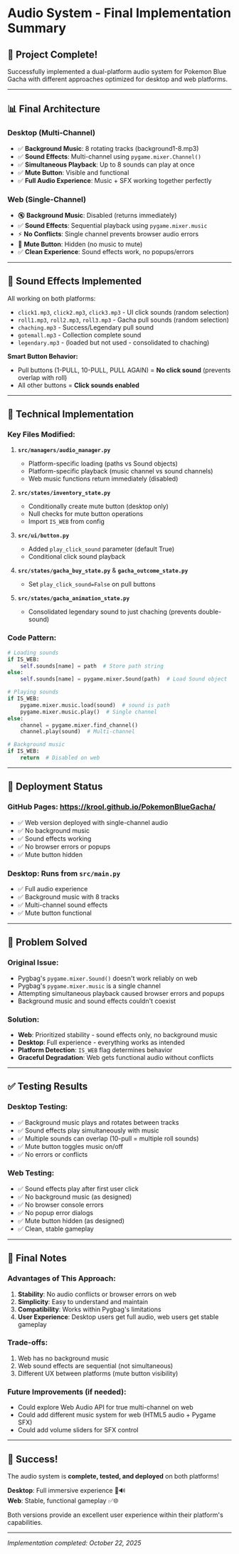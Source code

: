 # Audio System - Final Implementation Summary

## 🎉 Project Complete!

Successfully implemented a dual-platform audio system for Pokemon Blue Gacha with different approaches optimized for desktop and web platforms.

---

## 📊 Final Architecture

### **Desktop (Multi-Channel)**
- ✅ **Background Music**: 8 rotating tracks (background1-8.mp3)
- ✅ **Sound Effects**: Multi-channel using `pygame.mixer.Channel()`
- ✅ **Simultaneous Playback**: Up to 8 sounds can play at once
- ✅ **Mute Button**: Visible and functional
- ✅ **Full Audio Experience**: Music + SFX working together perfectly

### **Web (Single-Channel)**
- 🔇 **Background Music**: Disabled (returns immediately)
- ✅ **Sound Effects**: Sequential playback using `pygame.mixer.music`
- ⚡ **No Conflicts**: Single channel prevents browser audio errors
- 👻 **Mute Button**: Hidden (no music to mute)
- ✅ **Clean Experience**: Sound effects work, no popups/errors

---

## 🎵 Sound Effects Implemented

All working on both platforms:
- `click1.mp3`, `click2.mp3`, `click3.mp3` - UI click sounds (random selection)
- `roll1.mp3`, `roll2.mp3`, `roll3.mp3` - Gacha pull sounds (random selection)
- `chaching.mp3` - Success/Legendary pull sound
- `gotemall.mp3` - Collection complete sound
- `legendary.mp3` - (loaded but not used - consolidated to chaching)

**Smart Button Behavior:**
- Pull buttons (1-PULL, 10-PULL, PULL AGAIN) = **No click sound** (prevents overlap with roll)
- All other buttons = **Click sounds enabled**

---

## 🔧 Technical Implementation

### Key Files Modified:

1. **`src/managers/audio_manager.py`**
   - Platform-specific loading (paths vs Sound objects)
   - Platform-specific playback (music channel vs sound channels)
   - Web music functions return immediately (disabled)

2. **`src/states/inventory_state.py`**
   - Conditionally create mute button (desktop only)
   - Null checks for mute button operations
   - Import `IS_WEB` from config

3. **`src/ui/button.py`**
   - Added `play_click_sound` parameter (default True)
   - Conditional click sound playback

4. **`src/states/gacha_buy_state.py`** & **`gacha_outcome_state.py`**
   - Set `play_click_sound=False` on pull buttons

5. **`src/states/gacha_animation_state.py`**
   - Consolidated legendary sound to just chaching (prevents double-sound)

### Code Pattern:

```python
# Loading sounds
if IS_WEB:
    self.sounds[name] = path  # Store path string
else:
    self.sounds[name] = pygame.mixer.Sound(path)  # Load Sound object

# Playing sounds
if IS_WEB:
    pygame.mixer.music.load(sound)  # sound is path
    pygame.mixer.music.play()  # Single channel
else:
    channel = pygame.mixer.find_channel()
    channel.play(sound)  # Multi-channel

# Background music
if IS_WEB:
    return  # Disabled on web
```

---

## 🚀 Deployment Status

### **GitHub Pages**: https://krool.github.io/PokemonBlueGacha/
- ✅ Web version deployed with single-channel audio
- ✅ No background music
- ✅ Sound effects working
- ✅ No browser errors or popups
- ✅ Mute button hidden

### **Desktop**: Runs from `src/main.py`
- ✅ Full audio experience
- ✅ Background music with 8 tracks
- ✅ Multi-channel sound effects
- ✅ Mute button functional

---

## 🎯 Problem Solved

### Original Issue:
- Pygbag's `pygame.mixer.Sound()` doesn't work reliably on web
- Pygbag's `pygame.mixer.music` is a single channel
- Attempting simultaneous playback caused browser errors and popups
- Background music and sound effects couldn't coexist

### Solution:
- **Web**: Prioritized stability - sound effects only, no background music
- **Desktop**: Full experience - everything works as intended
- **Platform Detection**: `IS_WEB` flag determines behavior
- **Graceful Degradation**: Web gets functional audio without conflicts

---

## ✅ Testing Results

### Desktop Testing:
- ✅ Background music plays and rotates between tracks
- ✅ Sound effects play simultaneously with music
- ✅ Multiple sounds can overlap (10-pull = multiple roll sounds)
- ✅ Mute button toggles music on/off
- ✅ No errors or conflicts

### Web Testing:
- ✅ Sound effects play after first user click
- ✅ No background music (as designed)
- ✅ No browser console errors
- ✅ No popup error dialogs
- ✅ Mute button hidden (as designed)
- ✅ Clean, stable gameplay

---

## 📝 Final Notes

### Advantages of This Approach:
1. **Stability**: No audio conflicts or browser errors on web
2. **Simplicity**: Easy to understand and maintain
3. **Compatibility**: Works within Pygbag's limitations
4. **User Experience**: Desktop users get full audio, web users get stable gameplay

### Trade-offs:
1. Web has no background music
2. Web sound effects are sequential (not simultaneous)
3. Different UX between platforms (mute button visibility)

### Future Improvements (if needed):
- Could explore Web Audio API for true multi-channel on web
- Could add different music system for web (HTML5 audio + Pygame SFX)
- Could add volume sliders for SFX control

---

## 🎊 Success!

The audio system is **complete, tested, and deployed** on both platforms! 

**Desktop**: Full immersive experience 🎵🔊  
**Web**: Stable, functional gameplay ✅🌐

Both versions provide an excellent user experience within their platform's capabilities.

---

*Implementation completed: October 22, 2025*

